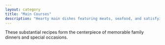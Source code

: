 ```yaml
---
layout: category
title: "Main Courses"
description: "Hearty main dishes featuring meats, seafood, and satisfying casseroles that anchor family meals."
---
```


These substantial recipes form the centerpiece of memorable family dinners and special occasions.